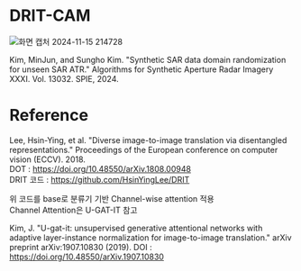 # DRIT-CAM

![화면 캡처 2024-11-15 214728](https://github.com/user-attachments/assets/32b617f9-499a-4b5d-9b36-2c71c70ca749)

Kim, MinJun, and Sungho Kim. "Synthetic SAR data domain randomization for unseen SAR ATR." Algorithms for Synthetic Aperture Radar Imagery XXXI. Vol. 13032. SPIE, 2024.

# Reference
Lee, Hsin-Ying, et al. "Diverse image-to-image translation via disentangled representations." Proceedings of the European conference on computer vision (ECCV). 2018.  
DOT : https://doi.org/10.48550/arXiv.1808.00948  
DRIT 코드 : https://github.com/HsinYingLee/DRIT  

위 코드를 base로 분류기 기반 Channel-wise attention 적용  
Channel Attention은 U-GAT-IT 참고

Kim, J. "U-gat-it: unsupervised generative attentional networks with adaptive layer-instance normalization for image-to-image translation." arXiv preprint arXiv:1907.10830 (2019).
DOI : https://doi.org/10.48550/arXiv.1907.10830
